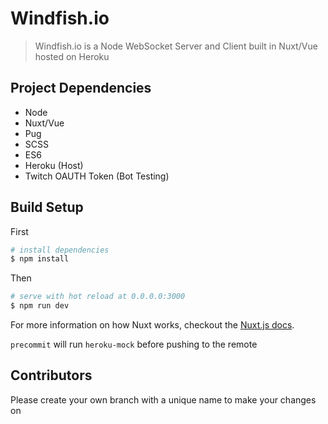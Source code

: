 # Windfish.io

> Windfish.io is a Node WebSocket Server and Client built in Nuxt/Vue hosted on Heroku

## Project Dependencies

*   Node
*   Nuxt/Vue
*   Pug
*   SCSS
*   ES6
*   Heroku (Host)
*   Twitch OAUTH Token (Bot Testing)

## Build Setup

First

```bash
# install dependencies
$ npm install
```

Then

```bash
# serve with hot reload at 0.0.0.0:3000
$ npm run dev
```

For more information on how Nuxt works, checkout the [Nuxt.js docs](https://github.com/nuxt/nuxt.js).

`precommit` will run `heroku-mock` before pushing to the remote

## Contributors

Please create your own branch with a unique name to make your changes on
